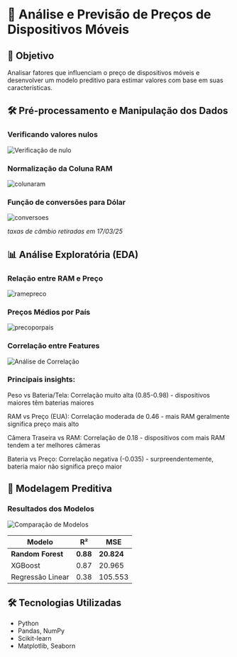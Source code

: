 
# 📱 Análise e Previsão de Preços de Dispositivos Móveis

## 🎯 Objetivo
Analisar fatores que influenciam o preço de dispositivos móveis e desenvolver um modelo preditivo para estimar valores com base em suas características.

## 🛠️ Pré-processamento e Manipulação dos Dados

### Verificando valores nulos
![Verificação de nulo](images/verificanulopng.png)

### Normalização da Coluna RAM
![colunaram](images/1_4.png)

### Função de conversões para Dólar
![conversoes](images/imagemm.png)

*taxas de câmbio retiradas em 17/03/25*


## 📊 Análise Exploratória (EDA)

### Relação entre RAM e Preço

![ramepreco](images/colunaram1.png)

### Preços Médios por País

![precoporpais](images/__results___25_0.png)

### Correlação entre Features
![Análise de Correlação](images/fim.png)

### Principais insights:

Peso vs Bateria/Tela: Correlação muito alta (0.85-0.98) - dispositivos maiores têm baterias maiores

RAM vs Preço (EUA): Correlação moderada de 0.46 - mais RAM geralmente significa preço mais alto

Câmera Traseira vs RAM: Correlação de 0.18 - dispositivos com mais RAM tendem a ter melhores câmeras

Bateria vs Preço: Correlação negativa (-0.035) - surpreendentemente, bateria maior não significa preço maior

## 🤖 Modelagem Preditiva

### Resultados dos Modelos
![Comparação de Modelos](images/__results___31_0.png)

| Modelo | R² | MSE |
|--------|----|-----|
| **Random Forest** | **0.88** | **20.824** |
| XGBoost | 0.87 | 20.965 |
| Regressão Linear | 0.38 | 105.553 |

## 🛠️ Tecnologias Utilizadas
- Python
- Pandas, NumPy
- Scikit-learn
- Matplotlib, Seaborn
